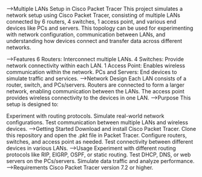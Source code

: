   -->Multiple LANs Setup in Cisco Packet Tracer
This project simulates a network setup using Cisco Packet Tracer, consisting of multiple LANs connected by 6 routers, 4 switches, 1 access point, and various end devices like PCs and servers. This topology can be used for experimenting with network configuration, communication between LANs, and understanding how devices connect and transfer data across different networks.

-->Features
6 Routers: Interconnect multiple LANs.
4 Switches: Provide network connectivity within each LAN.
1 Access Point: Enables wireless communication within the network.
PCs and Servers: End devices to simulate traffic and services.
-->Network Design
Each LAN consists of a router, switch, and PCs/servers.
Routers are connected to form a larger network, enabling communication between the LANs.
The access point provides wireless connectivity to the devices in one LAN.
-->Purpose
This setup is designed to:

Experiment with routing protocols.
Simulate real-world network configurations.
Test communication between multiple LANs and wireless devices.
-->Getting Started
Download and install Cisco Packet Tracer.
Clone this repository and open the .pkt file in Packet Tracer.
Configure routers, switches, and access point as needed.
Test connectivity between different devices in various LANs.
-->Usage
Experiment with different routing protocols like RIP, EIGRP, OSPF, or static routing.
Test DHCP, DNS, or web servers on the PCs/servers.
Simulate data traffic and analyze performance.
-->Requirements
Cisco Packet Tracer version 7.2 or higher.
